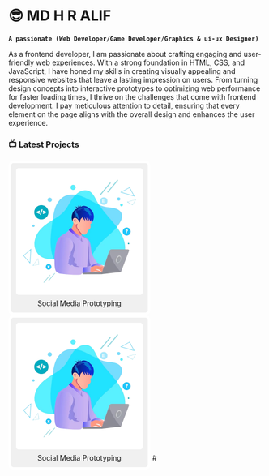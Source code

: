 # 😎 MD H R ALIF

**`A passionate (Web Developer/Game Developer/Graphics & ui-ux Designer)`**

As a frontend developer, I am passionate about crafting engaging and user-friendly web experiences. With a strong foundation in HTML, CSS, and JavaScript, I have honed my skills in creating visually appealing and responsive websites that leave a lasting impression on users. From turning design concepts into interactive prototypes to optimizing web performance for faster loading times, I thrive on the challenges that come with frontend development. I pay meticulous attention to detail, ensuring that every element on the page aligns with the overall design and enhances the user experience.


### 📺 Latest Projects
<a href="https://www.youtube.com/watch?v=8deKXiV-eLE" style="text-decoration: none; color: inherit;">
  <div style="text-align: center; display: inline-block; border: 5px solid white; border-radius: 10px; padding: 10px; background-color: #f0f0f0;">
    <img src="https://raw.githubusercontent.com/mdhralif/portfolio/main/img.png" alt="Custom Image" width="250" style="border-radius: 5px;">
    <div style="margin-top: 5px; text-decoration: none;">Social Media Prototyping</div>
  </div>
</a>

<a href="https://www.youtube.com/watch?v=8deKXiV-eLE" style="text-decoration: none; color: inherit;">
  <div style="text-align: center; display: inline-block; border: 5px solid white; border-radius: 10px; padding: 10px; background-color: #f0f0f0;">
    <img src="https://raw.githubusercontent.com/mdhralif/portfolio/main/img.png" alt="Custom Image" width="250" style="border-radius: 5px;">
    <div style="margin-top: 5px; text-decoration: none;">Social Media Prototyping</div>
  </div>
</a>
#






